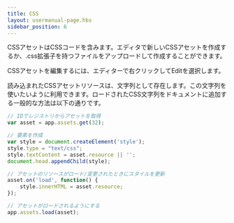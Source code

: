 ```yaml
---
title: CSS
layout: usermanual-page.hbs
sidebar_position: 6
---
```


CSSアセットはCSSコードを含みます。エディタで新しいCSSアセットを作成するか、.css拡張子を持つファイルをアップロードして作成することができます。

CSSアセットを編集するには、エディターで右クリックしてEditを選択します。

読み込まれたCSSアセットリソースは、文字列として存在します。この文字列を使いたいように利用できます。ロードされたCSS文字列をドキュメントに追加する一般的な方法は以下の通りです。

```javascript
// IDでレジストリからアセットを取得
var asset = app.assets.get(32);

// 要素を作成
var style = document.createElement('style');
style.type = "text/css";
style.textContent = asset.resource || '';
document.head.appendChild(style);

// アセットのリソースがロード/変更されたときにスタイルを更新
asset.on('load', function() {
    style.innerHTML = asset.resource;
});

// アセットがロードされるようにする
app.assets.load(asset);
```
